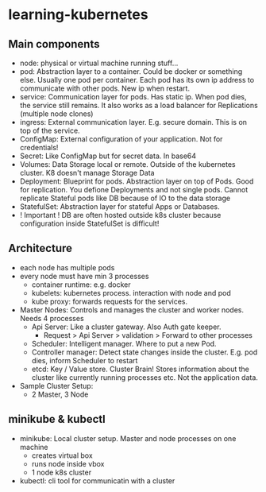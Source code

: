 # learning-kubernetes
## Main components
- node: physical or virtual machine running stuff...
- pod: Abstraction layer to a container. Could be docker or something else. Usually one pod per container. Each pod has its own ip address to communicate with other pods. New ip when restart.
- service: Communication layer for pods. Has static ip. When pod dies, the service still remains. It also works as a load balancer for Replications (multiple node clones)
- ingress: External communication layer. E.g. secure domain. This is on top of the service.
- ConfigMap: External configuration of your application. Not for credentials!
- Secret: Like ConfigMap but for secret data. In base64
- Volumes: Data Storage local or remote. Outside of the kubernetes cluster. K8 doesn't manage Storage Data
- Deployment: Blueprint for pods. Abstraction layer on top of Pods. Good for replication. You defione Deployments and not single pods. Cannot replicate Stateful  pods like DB because of IO to the data storage
- StatefulSet: Abstraction layer for stateful Apps or Databases. 
- ! Important ! DB are often hosted outside k8s cluster because configuration inside StatefulSet is difficult!

## Architecture
- each node has multiple pods
- every node must have min 3 processes
  - container runtime: e.g. docker
  - kubelets: kubernetes process. interaction with node and pod
  - kube proxy: forwards requests for the services.
- Master Nodes: Controls and manages the cluster and worker nodes. Needs 4 processes
  - Api Server: Like a cluster gateway. Also Auth gate keeper.
    - Request > Api Server > validation > Forward to other processes
  - Scheduler: Intelligent manager. Where to put a new Pod. 
  - Controller manager: Detect state changes inside the cluster. E.g. pod dies, inform Scheduler to restart
  - etcd: Key / Value store. Cluster Brain! Stores information about the cluster like currently running processes etc. Not the application data. 
- Sample Cluster Setup:
  - 2 Master, 3 Node

## minikube & kubectl
- minikube: Local cluster setup. Master and node processes on one machine
  - creates virtual box
  - runs node inside vbox
  - 1 node k8s cluster
- kubectl: cli tool for communicatin with a cluster

